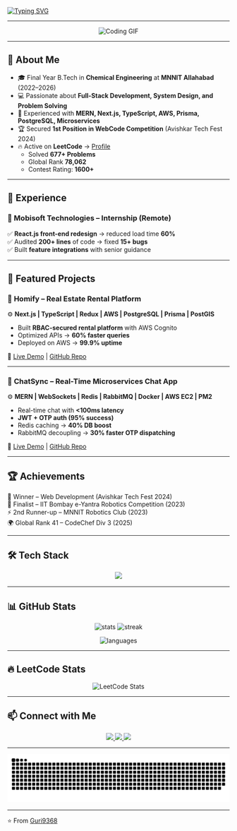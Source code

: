 <!-- Profile README with animations, colors & tech vibe -->

[![Typing SVG](https://readme-typing-svg.herokuapp.com?font=Fira+Code&size=32&pause=2000&color=00F7FF&center=true&vCenter=true&width=700&lines=Hi+👋,+I'm+Gurmeet+Singh+Rathor;🚀+Full-Stack+Developer;💻+Competitive+Programmer;⚡+Tech+Enthusiast)](https://git.io/typing-svg)


---

<p align="center">
  <img src="https://media.giphy.com/media/qgQUggAC3Pfv687qPC/giphy.gif" width="400px" alt="Coding GIF"/>
</p>

---

## 🌟 About Me  
- 🎓 Final Year B.Tech in **Chemical Engineering** at **MNNIT Allahabad** (2022–2026)  
- 💻 Passionate about **Full-Stack Development, System Design, and Problem Solving**  
- 🚀 Experienced with **MERN, Next.js, TypeScript, AWS, Prisma, PostgreSQL, Microservices**  
- 🏆 Secured **1st Position in WebCode Competition** (Avishkar Tech Fest 2024)  
- 🔥 Active on **LeetCode** → [Profile](https://leetcode.com/u/gurmeet_009/)  
  - Solved **677+ Problems**  
  - Global Rank **78,062**  
  - Contest Rating: **1600+**

---

## 💼 Experience  

### 🚀 Mobisoft Technologies – Internship (Remote)  
✅ **React.js front-end redesign** → reduced load time **60%**  
✅ Audited **200+ lines** of code → fixed **15+ bugs**  
✅ Built **feature integrations** with senior guidance  

---

## 📌 Featured Projects  

### 🏡 **Homify – Real Estate Rental Platform**  
⚙️ **Next.js | TypeScript | Redux | AWS | PostgreSQL | Prisma | PostGIS**  
- Built **RBAC-secured rental platform** with AWS Cognito  
- Optimized APIs → **60% faster queries**  
- Deployed on AWS → **99.9% uptime**  

🔗 [Live Demo](#) | [GitHub Repo](#)

---

### 💬 **ChatSync – Real-Time Microservices Chat App**  
⚙️ **MERN | WebSockets | Redis | RabbitMQ | Docker | AWS EC2 | PM2**  
- Real-time chat with **<100ms latency**  
- **JWT + OTP auth (95% success)**  
- Redis caching → **40% DB boost**  
- RabbitMQ decoupling → **30% faster OTP dispatching**  

🔗 [Live Demo](#) | [GitHub Repo](#)

---

## 🏆 Achievements  
🥇 Winner – Web Development (Avishkar Tech Fest 2024)  
🤖 Finalist – IIT Bombay e-Yantra Robotics Competition (2023)  
⚡ 2nd Runner-up – MNNIT Robotics Club (2023)  
🌍 Global Rank 41 – CodeChef Div 3 (2025)  

---

## 🛠️ Tech Stack  

<p align="center">
  <img src="https://skillicons.dev/icons?i=cpp,js,ts,react,nextjs,nodejs,express,mongodb,postgres,prisma,redis,aws,docker,rabbitmq,git,github&theme=light" />
</p>

---

## 📊 GitHub Stats  

<p align="center">
  <img src="https://github-readme-stats.vercel.app/api?username=Guri9368&show_icons=true&theme=radical" alt="stats" height="170"/>
  <img src="https://github-readme-streak-stats.herokuapp.com/?user=Guri9368&theme=radical" alt="streak" height="170"/>
</p>

<p align="center">
  <img src="https://github-readme-stats.vercel.app/api/top-langs/?username=Guri9368&layout=compact&theme=radical" alt="languages" height="170"/>
</p>

---

## 🔥 LeetCode Stats  

<p align="center">
  <img src="https://leetcard.jacoblin.cool/gurmeet_009?theme=radical&font=Source%20Code%20Pro&ext=contest" alt="LeetCode Stats"/>
</p>

---

## 📫 Connect with Me  

<p align="center">
  <a href="https://www.linkedin.com/in/gurmeet-singh-rathor-1bbbaa270/">
    <img src="https://img.shields.io/badge/LinkedIn-%230A66C2.svg?&style=for-the-badge&logo=linkedin&logoColor=white" />
  </a>
  <a href="https://leetcode.com/u/gurmeet_009/">
    <img src="https://img.shields.io/badge/LeetCode-%23FFA116.svg?&style=for-the-badge&logo=leetcode&logoColor=black" />
  </a>
  <a href="mailto:gurigurmeet1234567@gmail.com">
    <img src="https://img.shields.io/badge/Email-D14836?style=for-the-badge&logo=gmail&logoColor=white" />
  </a>
</p>

---

<p align="center">
  <img src="https://raw.githubusercontent.com/Platane/snk/output/github-contribution-grid-snake-dark.svg" alt="snake animation" />
</p>

---

⭐️ From [Guri9368](https://github.com/Guri9368)
